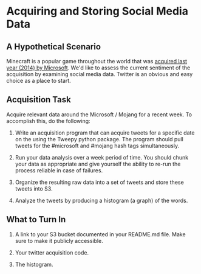 # Acquiring and Storing Social Media Data #

## A Hypothetical Scenario ##

Minecraft is a popular game throughout the world that was 
[acquired last year (2014) by Microsoft](https://mojang.com/2014/09/yes-were-being-bought-by-microsoft/).  We'd like to 
assess the current sentiment of the acquisition by examining social media data.  Twitter is an obvious and easy choice 
as a place to start.


## Acquisition Task ##

Acquire relevant data around the Microsoft / Mojang for a recent week.  To accomplish this, do the following:

 1. Write an acquisition program that can acquire tweets for a specific date on the using the Tweepy python package.  The program should pull tweets
    for the #microsoft and #mojang hash tags simultaneously.
    
 2. Run your data analysis over a week period of time.  You should chunk your data as appropriate and give yourself the ability to re-run the process reliable in case of failures.
 
 3. Organize the resulting raw data into a set of tweets and store these tweets into S3.
 
 4. Analyze the tweets by producing a histogram (a graph) of the words.

 
## What to Turn In ##
 
1. A link to your S3 bucket documented in your README.md file.  Make sure to make it publicly accessible.

2. Your twitter acquisition code.

3. The histogram.


  